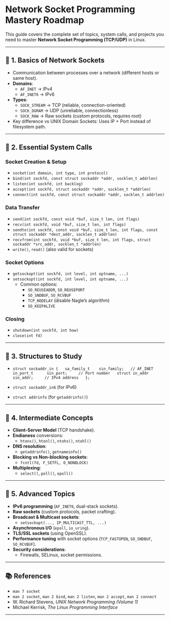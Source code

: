 # Network Socket Programming Mastery Roadmap

This guide covers the complete set of topics, system calls, and projects you need to master **Network Socket Programming (TCP/UDP)** in Linux.

---

## 🔹 1. Basics of Network Sockets
- Communication between processes over a network (different hosts or same host).
- **Domains**:
  - `AF_INET`  → IPv4
  - `AF_INET6` → IPv6
- **Types**:
  - `SOCK_STREAM` → TCP (reliable, connection-oriented)
  - `SOCK_DGRAM` → UDP (unreliable, connectionless)
  - `SOCK_RAW` → Raw sockets (custom protocols, requires root)
- Key difference vs UNIX Domain Sockets: Uses IP + Port instead of filesystem path.

---

## 🔹 2. Essential System Calls

### Socket Creation & Setup
- `socket(int domain, int type, int protocol)`
- `bind(int sockfd, const struct sockaddr *addr, socklen_t addrlen)`
- `listen(int sockfd, int backlog)`
- `accept(int sockfd, struct sockaddr *addr, socklen_t *addrlen)`
- `connect(int sockfd, const struct sockaddr *addr, socklen_t addrlen)`

### Data Transfer
- `send(int sockfd, const void *buf, size_t len, int flags)`
- `recv(int sockfd, void *buf, size_t len, int flags)`
- `sendto(int sockfd, const void *buf, size_t len, int flags, const struct sockaddr *dest_addr, socklen_t addrlen)`
- `recvfrom(int sockfd, void *buf, size_t len, int flags, struct sockaddr *src_addr, socklen_t *addrlen)`
- `write()`, `read()` (also valid for sockets)

### Socket Options
- `getsockopt(int sockfd, int level, int optname, ...)`
- `setsockopt(int sockfd, int level, int optname, ...)`
  - Common options:
    - `SO_REUSEADDR`, `SO_REUSEPORT`
    - `SO_SNDBUF`, `SO_RCVBUF`
    - `TCP_NODELAY` (disable Nagle’s algorithm)
    - `SO_KEEPALIVE`

### Closing
- `shutdown(int sockfd, int how)`
- `close(int fd)`

---

## 🔹 3. Structures to Study
- `struct sockaddr_in {  
    sa_family_t    sin_family;   // AF_INET  
    in_port_t      sin_port;     // Port number  
    struct in_addr sin_addr;     // IPv4 address  
  };`

- `struct sockaddr_in6` (for IPv6)
- `struct addrinfo` (for `getaddrinfo()`)

---

## 🔹 4. Intermediate Concepts
- **Client-Server Model** (TCP handshake).
- **Endianess** conversions:
  - `htons()`, `htonl()`, `ntohs()`, `ntohl()`
- **DNS resolution**:
  - `getaddrinfo()`, `getnameinfo()`
- **Blocking vs Non-blocking sockets**:
  - `fcntl(fd, F_SETFL, O_NONBLOCK)`
- **Multiplexing**:
  - `select()`, `poll()`, `epoll()`

---

## 🔹 5. Advanced Topics
- **IPv6 programming** (`AF_INET6`, dual-stack sockets).
- **Raw sockets** (custom protocols, packet crafting).
- **Broadcast & Multicast sockets**:
  - `setsockopt(..., IP_MULTICAST_TTL, ...)`
- **Asynchronous I/O** (`epoll`, `io_uring`).
- **TLS/SSL sockets** (using OpenSSL).
- **Performance tuning** with socket options (`TCP_FASTOPEN`, `SO_SNDBUF`, `SO_RCVBUF`).
- **Security considerations**:
  - Firewalls, SELinux, socket permissions.

---

## 📚 References
- `man 7 socket`
- `man 2 socket`, `man 2 bind`, `man 2 listen`, `man 2 accept`, `man 2 connect`
- W. Richard Stevens, *UNIX Network Programming (Volume 1)*
- Michael Kerrisk, *The Linux Programming Interface*

---
